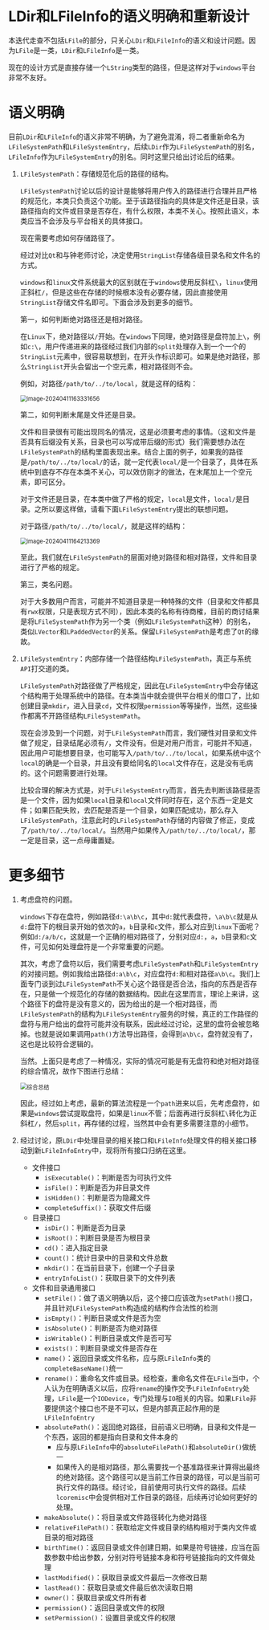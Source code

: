 # LDir和LFileInfo的语义明确和重新设计

本迭代走查不包括`LFile`的部分，只关心`LDir`和`LFileInfo`的语义和设计问题。因为`LFile`是一类，`LDir`和`LFileInfo`是一类。

现在的设计方式是直接存储一个`LString`类型的路径，但是这样对于`windows`平台非常不友好。

# 语义明确

目前`LDir`和`LFileInfo`的语义非常不明确，为了避免混淆，将二者重新命名为`LFileSystemPath`和`LFileSystemEntry`，后续`LDir`作为`LFileSystemPath`的别名，`LFileInfo`作为`LFileSystemEntry`的别名。同时这里只给出讨论后的结果。

1. `LFileSystemPath`：存储规范化后的路径的结构。

   `LFileSystemPath`讨论以后的设计是能够将用户传入的路径进行合理并且严格的规范化，本类只负责这个功能。至于该路径指向的具体是文件还是目录，该路径指向的文件或目录是否存在，有什么权限，本类不关心。按照此语义，本类应当不会涉及与平台相关的具体接口。

   现在需要考虑如何存储路径了。

   经过对比`Qt`和与钟老师讨论，决定使用`StringList`存储各级目录名和文件名的方式。

   `windows`和`linux`文件系统最大的区别就在于`windows`使用反斜杠`\`，`linux`使用正斜杠`/`，但是这些在存储的时候根本没有必要存储，因此直接使用`StringList`存储文件名即可。下面会涉及到更多的细节。

   第一，如何判断绝对路径还是相对路径。

   在`Linux`下，绝对路径以`/`开始。在`windows`下同理，绝对路径是盘符加上`\`，例如`c:\`，用户传递进来的路径经过我们内部的`split`处理存入到一个一个的`StringList`元素中，很容易联想到，在开头作标识即可。如果是绝对路径，那么`StringList`开头会留出一个空元素，相对路径则不会。

   例如，对路径`/path/to/../to/local`，就是这样的结构：

   <img src="https://img-blog.csdnimg.cn/direct/cf95a44c1cf04e75941f8a6141d03e16.png" alt="image-20240411163331656" style="zoom: 80%;" />

   第二，如何判断末尾是文件还是目录。

   文件和目录很有可能出现同名的情况，这是必须要考虑的事情。（这和文件是否具有后缀没有关系，目录也可以写成带后缀的形式）我们需要想办法在`LFileSystemPath`的结构里面表现出来。结合上面的例子，如果我的路径是`/path/to/../to/local/`的话，就一定代表`local/`是一个目录了，具体在系统中到底存不存在本类不关心，可以效仿刚才的做法，在末尾加上一个空元素，即可区分。

   对于文件还是目录，在本类中做了严格的规定，`local`是文件，`local/`是目录。之所以要这样做，请看下面`LFileSystemEntry`提出的联想问题。

   对于路径`/path/to/../to/local/`，就是这样的结构：

   <img src="https://img-blog.csdnimg.cn/direct/dba84a78265e43639c1543f530ffdf85.png" alt="image-20240411164213369" style="zoom:80%;" />

   至此，我们就在`LFileSystemPath`的层面对绝对路径和相对路径，文件和目录进行了严格的规定。

   第三，类名问题。

   对于大多数用户而言，可能并不知道目录是一种特殊的文件（目录和文件都具有`rwx`权限，只是表现方式不同），因此本类的名称有待商榷，目前的商讨结果是将`LFileSystemPath`作为另一个类（例如`LFileSystemPath`这种）的别名，类似`LVector`和`LPaddedVector`的关系。保留`LFileSystemPath`是考虑了`Qt`的缘故。

2. `LFileSystemEntry`：内部存储一个路径结构`LFileSystemPath`，真正与系统`API`打交道的类。

   `LFileSystemPath`对路径做了严格规定，因此在`LFileSystemEntry`中会存储这个结构用于处理系统中的路径。在本类当中就会提供平台相关的借口了，比如创建目录`mkdir`，进入目录`cd`，文件权限`permission`等等操作，当然，这些操作都离不开路径结构`LFileSystemPath`。

   现在会涉及到一个问题，对于`LFileSystemPath`而言，我们硬性对目录和文件做了规定，目录结尾必须有`/`，文件没有。但是对用户而言，可能并不知道，因此用户可能想要目录，也可能写入`/path/to/../to/local`，如果系统中这个`local`的确是一个目录，并且没有要给同名的`local`文件存在，这是没有毛病的。这个问题需要进行处理。

   比较合理的解决方式是，对于`LFileSystemEntry`而言，首先去判断该路径是否是一个文件，因为如果`local`目录和`local`文件同时存在，这个东西一定是文件；如果匹配失败，去匹配是否是一个目录，如果匹配成功，那么存入`LFileSystemPath`，注意此时的`LFileSystemPath`存储的内容做了修正，变成了`/path/to/../to/local/`。当然用户如果传入`/path/to/../to/local/`，那一定是目录，这一点毋庸置疑。

# 更多细节

1. 考虑盘符的问题。

   `windows`下存在盘符，例如路径`d:\a\b\c`，其中`d:`就代表盘符，`\a\b\c`就是从`d:`盘符下的根目录开始的依次的`a`，`b`目录和`c`文件，那么对应到`linux`下面呢？例如`d:/a/b/c`，这就是一个正确的相对路径了，分别对应`d:`，`a`，`b`目录和`c`文件，可见如何处理盘符是一个非常重要的问题。

   其次，考虑了盘符以后，我们需要考虑`LFileSystemPath`和`LFileSystemEntry`的对接问题。例如我给出路径`d:a\b\c`，对应盘符`d:`和相对路径`a\b\c`。我们上面专门谈到过`LFileSystemPath`不关心这个路径是否合法，指向的东西是否存在，只是做一个规范化的存储的数据结构。因此在这里而言，理论上来讲，这个路径下的盘符是没有意义的，因为给出的是一个相对路径，而`LFileSystemPath`的结构为`LFileSystemEntry`服务的时候，真正的工作路径的盘符与用户给出的盘符可能并没有联系，因此经过讨论，这里的盘符会被忽略掉。也就是说如果调用`path()`方法导出路径，会得到`a\b\c`，盘符就没有了，这也是比较符合逻辑的。

   当然。上面只是考虑了一种情况，实际的情况可能是有无盘符和绝对相对路径的综合情况，故作下图进行总结：

   <img src="https://img-blog.csdnimg.cn/direct/2a60ae10f08742ef8b35f207c79245db.png" alt="综合总结" style="zoom:80%;" />

   因此，经过如上考虑，最新的算法流程是一个`path`进来以后，先考虑盘符，如果是`windows`尝试提取盘符，如果是`linux`不管；后面再进行反斜杠`\`转化为正斜杠`/`，然后`split`，再存储的过程，当然其中会有更多需要注意的小细节。

2. 经过讨论，原`LDir`中处理目录的相关接口和`LFileInfo`处理文件的相关接口移动到新`LFileInfoEntry`中，现将所有接口归纳在这里。

   - 文件接口
     - `isExecutable()`：判断是否为可执行文件
     - `isFile()`：判断是否为非目录文件
     - `isHidden()`：判断是否为隐藏文件
     - `completeSuffix()`：获取文件后缀
   - 目录接口
     - `isDir()`：判断是否为目录
     - `isRoot()`：判断目录是否为根目录
     - `cd()`：进入指定目录
     - `count()`：统计目录中的目录和文件总数
     - `mkdir()`：在当前目录下，创建一个子目录
     - `entryInfoList()`：获取目录下的文件列表
   - 文件和目录通用接口
     - `setFile()`：做了语义明确以后，这个接口应该改为`setPath()`接口，并且针对`LFileSystemPath`构造成的结构作合法性的检测
     - `isEmpty()`：判断目录或文件是否为空
     - `isAbsolute()`：判断是否为绝对路径
     - `isWritable()`：判断目录或文件是否可写
     - `exists()`：判断目录或文件是否存在
     - `name()`：返回目录或文件名称，应与原`LFileInfo`类的`completeBaseName()`统一
     - `rename()`：重命名文件或目录。经检查，重命名文件在`LFile`当中，个人认为在明确语义以后，应将`rename`的操作交予`LFileInfoEntry`处理，`LFile`是一个`IODevice`，专门处理与`IO`相关的内容。如果`LFile`非要提供这个接口也不是不可以，但是内部真正起作用的是`LFileInfoEntry`
     - `absolutePath()`：返回绝对路径，目前语义已明确，目录和文件是一个东西，返回的都是指向目录和文件本身的
       - 应与原`LFileInfo`中的`absoluteFilePath()`和`absoluteDir()`做统一
       - 如果传入的是相对路径，那么需要找一个基准路径来计算得出最终的绝对路径。这个路径可以是当前工作目录的路径，可以是当前可执行文件的路径。经讨论，目前使用可执行文件的路径。后续`lcoremisc`中会提供相对工作目录的路径，后续再讨论如何更好的处理。
     - `makeAbsolute()`：将目录或文件路径转化为绝对路径
     - `relativeFilePath()`：获取给定文件或目录的结构相对于类内文件或目录的相对路径
     - `birthTime()`：返回目录或文件创建日期，如果是符号链接，应当在函数参数中给出参数，分别对符号链接本身和符号链接指向的文件做处理
     - `lastModified()`：获取目录或文件最后一次修改日期
     - `lastRead()`：获取目录或文件最后依次读取日期
     - `owner()`：获取目录或文件所有者
     - `permission()`：返回目录或文件的权限
     - `setPermission()`：设置目录或文件的权限


